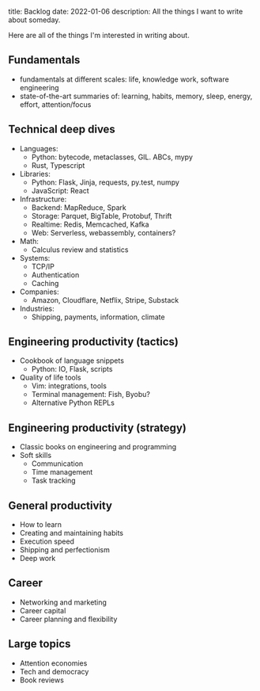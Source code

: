 title: Backlog
date: 2022-01-06
description: All the things I want to write about someday.

Here are all of the things I'm interested in writing about.


## Fundamentals

- fundamentals at different scales: life, knowledge work, software engineering
- state-of-the-art summaries of: learning, habits, memory, sleep, energy, effort, attention/focus



## Technical deep dives

- Languages:
    - Python: bytecode, metaclasses, GIL. ABCs, mypy
    - Rust, Typescript
- Libraries:
    - Python: Flask, Jinja, requests, py.test, numpy
	- JavaScript: React
- Infrastructure:
    - Backend: MapReduce, Spark
    - Storage: Parquet, BigTable, Protobuf, Thrift
    - Realtime: Redis, Memcached, Kafka
    - Web: Serverless, webassembly, containers?
- Math:
	- Calculus review and statistics
- Systems:
	- TCP/IP
    - Authentication
	- Caching
- Companies:
    - Amazon, Cloudflare, Netflix, Stripe, Substack
- Industries:
    - Shipping, payments, information, climate


## Engineering productivity (tactics)

- Cookbook of language snippets
    - Python: IO, Flask, scripts
- Quality of life tools
    - Vim: integrations, tools
    - Terminal management: Fish, Byobu?
    - Alternative Python REPLs


## Engineering productivity (strategy)

- Classic books on engineering and programming
- Soft skills
    - Communication
    - Time management
    - Task tracking

## General productivity

- How to learn
- Creating and maintaining habits
- Execution speed
- Shipping and perfectionism
- Deep work

## Career

- Networking and marketing
- Career capital
- Career planning and flexibility

## Large topics

- Attention economies
- Tech and democracy
- Book reviews
